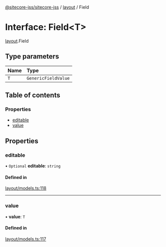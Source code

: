 [@sitecore-jss/sitecore-jss](../README.md) / [layout](../modules/layout.md) / Field

# Interface: Field<T\>

[layout](../modules/layout.md).Field

## Type parameters

| Name | Type |
| :------ | :------ |
| `T` | `GenericFieldValue` |

## Table of contents

### Properties

- [editable](layout.Field.md#editable)
- [value](layout.Field.md#value)

## Properties

### editable

• `Optional` **editable**: `string`

#### Defined in

[layout/models.ts:118](https://github.com/Sitecore/jss/blob/fe629f32/packages/sitecore-jss/src/layout/models.ts#L118)

___

### value

• **value**: `T`

#### Defined in

[layout/models.ts:117](https://github.com/Sitecore/jss/blob/fe629f32/packages/sitecore-jss/src/layout/models.ts#L117)
